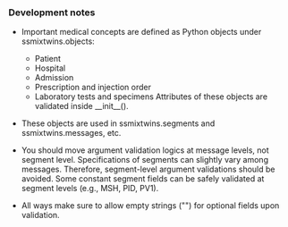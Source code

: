 ### Development notes

- Important medical concepts are defined as Python objects under ssmixtwins.objects:

  - Patient
  - Hospital
  - Admission
  - Prescription and injection order
  - Laboratory tests and specimens
    Attributes of these objects are validated inside \_\_init\_\_().

- These objects are used in ssmixtwins.segments and ssmixtwins.messages, etc.

- You should move argument validation logics at message levels, not segment level.
  Specifications of segments can slightly vary among messages. Therefore, segment-level argument validations should be avoided.
  Some constant segment fields can be safely validated at segment levels (e.g., MSH, PID, PV1).

- All ways make sure to allow empty strings ("") for optional fields upon validation.
